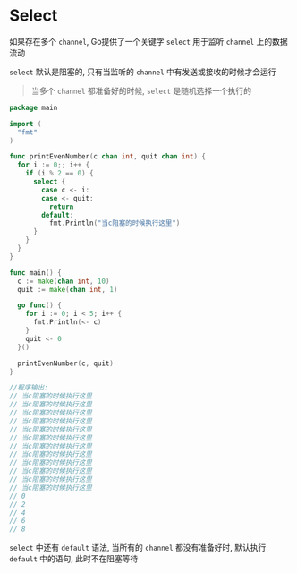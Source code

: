 # Select

如果存在多个 `channel`, Go提供了一个关键字 `select` 用于监听 `channel` 上的数据流动

`select` 默认是阻塞的, 只有当监听的 `channel` 中有发送或接收的时候才会运行

> 当多个 `channel` 都准备好的时候, `select` 是随机选择一个执行的

``` Go
package main

import (
  "fmt"
)

func printEvenNumber(c chan int, quit chan int) {
  for i := 0;; i++ {
    if (i % 2 == 0) {
      select {
        case c <- i:
        case <- quit:
          return
        default:
          fmt.Println("当c阻塞的时候执行这里")
      }
    }
  }
}

func main() {
  c := make(chan int, 10)
  quit := make(chan int, 1)

  go func() {
    for i := 0; i < 5; i++ {
      fmt.Println(<- c)
    }
    quit <- 0
  }()

  printEvenNumber(c, quit)
}

//程序输出:
// 当c阻塞的时候执行这里
// 当c阻塞的时候执行这里
// 当c阻塞的时候执行这里
// 当c阻塞的时候执行这里
// 当c阻塞的时候执行这里
// 当c阻塞的时候执行这里
// 当c阻塞的时候执行这里
// 当c阻塞的时候执行这里
// 当c阻塞的时候执行这里
// 当c阻塞的时候执行这里
// 当c阻塞的时候执行这里
// 当c阻塞的时候执行这里
// 0
// 2
// 4
// 6
// 8
```

`select` 中还有 `default` 语法, 当所有的 `channel` 都没有准备好时, 默认执行 `default` 中的语句, 此时不在阻塞等待
